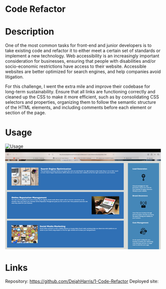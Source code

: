# Code Refactor

# Description
One of the most common tasks for front-end and junior developers is to take existing code and refactor it to either meet a certain set of standards or implement a new technology. Web accessibility is an increasingly important consideration for businesses, ensuring that people with disabilities and/or socio-economic restrictions have access to their website. Accessible websites are better optimized for search engines, and help companies avoid litigation.

For this challenge, I went the extra mile and improve their codebase for long-term sustainability. Ensure that all links are functioning correctly and cleaned up the CSS to make it more efficient, such as by consolidating CSS selectors and properties, organizing them to follow the semantic structure of the HTML elements, and including comments before each element or section of the page.

# Usage
![Usage](/Develop/Assets/Images/Screenshot%202022-11-11%20at%203.08.37%20PM.png "Screenshot 1")
![Usage](/Develop/Assets/Images/Screenshot%202022-11-11%20at%203.08.46%20PM.png "Screenshot 2")

# Links
Repository: https://github.com/DejahHarris/1-Code-Refactor
Deployed site: 

